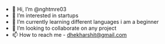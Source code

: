 - 👋 Hi, I’m @nghtmre03
- 👀 I’m interested in startups 
- 🌱 I’m currently learning different languages i am a beginner 
- 💞️ I’m looking to collaborate on any project
- 📫 How to reach me - dhekharshit@gmail.com

<!---
nghtmre03/nghtmre03 is a ✨ special ✨ repository because its `README.md` (this file) appears on your GitHub profile.
You can click the Preview link to take a look at your changes.
--->

